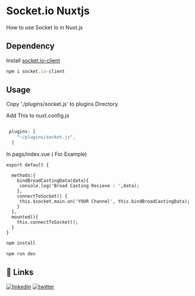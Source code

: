 # Socket.io Nuxtjs

How to use Socket Io in Nuxt.js

## Dependency

Install [socket.io-client](https://github.com/socketio/socket.io-client)

```javascript
npm i socket.io-client
```

## Usage

Copy './plugins/socket.js' to plugins Directory.

Add This to nuxt.config.js

```javascript

 plugins: [
    "~/plugins/socket.js",
  ]

```

In pags/index.vue ( For Example)

```jaavscript
export default {
  
  methods:{
    bindBroadCastingData(data){
     console.log('Broad Casting Recieve : ',data);
    },
    connectToSocket() {
     this.$socket.main.on('YOUR Channel', this.bindBroadCastingData);
    }
  },
  mounted(){
    this.connectToSocket();
  }
}
```

```javascript
npm install

npm run dev
```


## 🔗 Links

[![linkedin](https://img.shields.io/badge/linkedin-0A66C2?style=for-the-badge&logo=linkedin&logoColor=white)](https://www.linkedin.com/in/vahidrezazadeh/)
[![twitter](https://img.shields.io/badge/twitter-1DA1F2?style=for-the-badge&logo=twitter&logoColor=white)](https://twitter.com/vahidrezazadeh5/)
